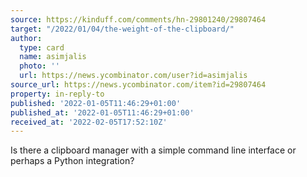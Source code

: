 ```yaml
---
source: https://kinduff.com/comments/hn-29801240/29807464
target: "/2022/01/04/the-weight-of-the-clipboard/"
author:
  type: card
  name: asimjalis
  photo: ''
  url: https://news.ycombinator.com/user?id=asimjalis
source_url: https://news.ycombinator.com/item?id=29807464
property: in-reply-to
published: '2022-01-05T11:46:29+01:00'
published_at: '2022-01-05T11:46:29+01:00'
received_at: '2022-02-05T17:52:10Z'
---
```


Is there a clipboard manager with a simple command line interface or perhaps a Python integration?